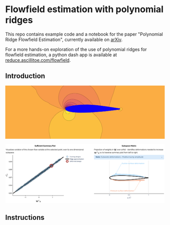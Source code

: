 # Flowfield estimation with polynomial ridges

This repo contains example code and a notebook for the paper "Polynomial Ridge Flowfield Estimation", currently available on [arXiv](https://arxiv.org/abs/2107.07547). 

For a more hands-on exploration of the use of polynomial ridges for flowfield estimation, a python dash app is available at [reduce.ascillitoe.com/flowfield](http://reduce.ascillitoe.com/flowfield).

## Introduction

![flowfield](flowfield_example.png)

![local ridge](local_example.png)

## Instructions
